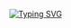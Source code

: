 <a href="https://git.io/typing-svg"><img src="https://readme-typing-svg.demolab.com?font=Fira+Code&pause=1000&color=03FF00&width=435&lines=Hello%2C+I'm+Murilo!" alt="Typing SVG" /></a>
